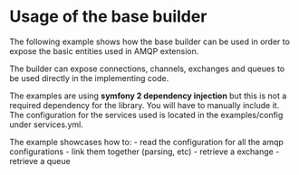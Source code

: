 # Usage of the base builder
The following example shows how the base builder can be used in order to expose the basic entities used in AMQP
extension.

The builder can expose connections, channels, exchanges and queues to be used directly in the implementing code.

The examples are using **symfony 2 dependency injection** but this is not a required dependency for the library. You will 
  have to manually include it.
The configuration for the services used is located in the examples/config under services.yml.

The example showcases how to:
    - read the configuration for all the amqp configurations
    - link them together (parsing, etc)
    - retrieve a exchange
    - retrieve a queue